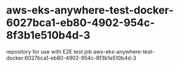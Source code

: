 # aws-eks-anywhere-test-docker-6027bca1-eb80-4902-954c-8f3b1e510b4d-3
repository for use with E2E test job aws-eks-anywhere-test-docker:6027bca1-eb80-4902-954c-8f3b1e510b4d-3
